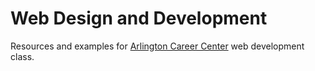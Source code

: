 # Web Design and Development

Resources and examples for
[Arlington Career Center](https://careercenter.apsva.us/) web development
class.
